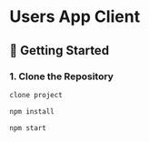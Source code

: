 # Users App Client

## 🚀 Getting Started

### 1. Clone the Repository

```bash
clone project

npm install

npm start
